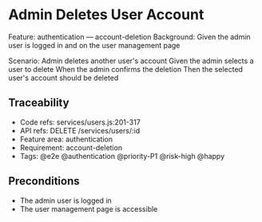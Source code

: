 # Admin Deletes User Account
Feature: authentication — account-deletion
  Background:
    Given the admin user is logged in and on the user management page

  Scenario: Admin deletes another user's account
    Given the admin selects a user to delete
    When the admin confirms the deletion
    Then the selected user's account should be deleted

## Traceability
- Code refs: services/users.js:201-317
- API refs: DELETE /services/users/:id
- Feature area: authentication
- Requirement: account-deletion
- Tags: @e2e @authentication @priority-P1 @risk-high @happy

## Preconditions
- The admin user is logged in
- The user management page is accessible
